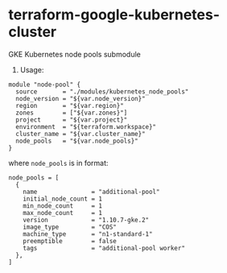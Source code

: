 # terraform-google-kubernetes-cluster
GKE Kubernetes node pools submodule

1. Usage:

```hcl
module "node-pool" {
  source       = "./modules/kubernetes_node_pools"
  node_version = "${var.node_version}"
  region       = "${var.region}"
  zones        = ["${var.zones}"]
  project      = "${var.project}"
  environment  = "${terraform.workspace}"
  cluster_name = "${var.cluster_name}"
  node_pools   = "${var.node_pools}"
}
```

where `node_pools` is in format:

```hcl
node_pools = [
  {
    name               = "additional-pool"
    initial_node_count = 1
    min_node_count     = 1
    max_node_count     = 1
    version            = "1.10.7-gke.2"
    image_type         = "COS"
    machine_type       = "n1-standard-1"
    preemptible        = false
    tags               = "additional-pool worker"
  },
]
```
